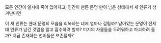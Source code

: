 모든 인간이 일시에 죽어 없어지고, 인간이 만든 문명 만이 남은 상태에서 새 인류가 생겨난다면  
  
이 새 인류는 현대 문명의 모습을 회복하는 데에 얼마나 걸릴까? 남아있는 문명이 전세대 인류가 남긴 것임을 알고 흡수하려 할까? 미지의 사물들을 두려워하고 파괴하려 들까? 지금 존재하는 언어들은 보존될까?